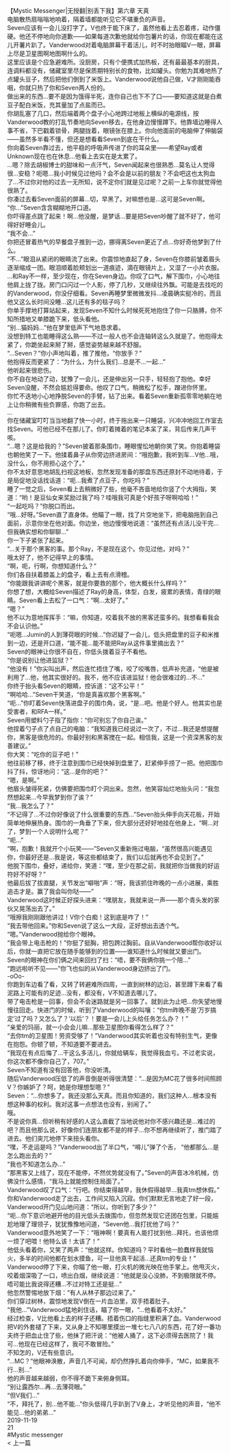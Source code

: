 <br/>
【Mystic Messenger|无授翻|别丢下我】第六章 天真<br/>
电脑散热扇嗡嗡地响着，隔着墙都能听见它不堪重负的声音。<br/>
Seven应该有一会儿没打字了。V也终于能下床了，虽然他看上去忍着疼，动作僵硬。他还不停地向你道歉——如果每道次歉他就给你包薯片的话，你现在都能在这儿开薯片趴了。Vanderwood对着电脑屏幕干着活儿，时不时抬眼瞄V一眼，屏幕上尽是卫星图啊地图啊什么的。<br/>
这里应该是个应急避难所。没厨房，只有个便携式加热板，还有最最基本的厨具，连调料都没有，储藏室里尽是保质期特别长的食物，比如罐头。你勉为其难地热了点罐头豆子，然后把他们倒到了米饭上。Vanderwood说他自己做，V才刚刚能吞咽，你就只热了你和Seven两人份的。<br/>
做出来的东西...要不是因为饿得半死，连你自己也下不了口——要知道这就是白煮豆子配白米饭，充其量加了点盐而已。<br/>
你胡乱塞了几口，然后端着两个盘子小心地跨过地板上横纵的电源线，按Vanderwood教的打乱节奏地向Seven移去，在他身边慢慢蹲下。他靠墙边睡得人事不省，下巴戳着锁骨，两腿拢着，眼镜张在膝上。你向他面前的电脑伸了伸脑袋——虽然多半看不懂，但还是想看看Seven到底在干什么。<br/>
你向着Seven靠过去，他平稳的呼吸声传进了你的耳朵里——希望Ray或者Unknown现在也在休息...他看上去实在是太累了。<br/>
...嗯？除去胡椒博士的甜味和一点汗气，Seven闻起来也很熟悉...莫名让人觉得很...安稳？呃嗯...我小时候见过他吗？会不会是以前的朋友？不会吧这也太狗血了...不过你对他的过去一无所知，说不定你们就是见过呢？之前一上车你就觉得他很熟了。<br/>
你凑过去看Seven面前的屏幕...切，早黑了。对嘛想也是...这可是Seven啊。<br/>
“你...”Seven含含糊糊地开口道。<br/>
你吓得差点跳了起来！啊...他没醒，是梦话...要是把Seven吵醒了就不好了，他可得好好睡会儿。<br/>
“我不会...”<br/>
你把还冒着热气的早餐盘子推到一边，挪得离Seven更近了点...你好奇他梦到了什么。<br/>
“不...”眼泪从紧闭的眼睛流了出来。你震惊地直起了身，Seven在你膝前皱着眉头逐渐缩成一团。眼泪顺着脸颊划出一道痕迹，滴在眼镜片上，又湿了一小片衣服。<br/>
...和Ray不一样，至少现在，你在Seven身边。你叹了口气，解下围巾，小心地往他肩上拢了拢。房门口闪过一个人影，停了几秒，又继续往外飘。可能是去找吃的的Vanderwood，你没仔细看。Seven再睡梦里微微发抖...凌晨确实挺冷的，而且他又这么长时间没睡...这儿还有多的毯子吗？<br/>
你单手撑地打算站起来，发现Seven不知什么时候死死地抱住了你一只胳膊，你不知所措地又单膝跪下来，低头看他。<br/>
“别...猫妈妈...”他在梦里低声下气地恳求着。<br/>
没想到特工也能睡得这么熟——不过一般人也不会连轴转这么久就是了。他抱得太紧了，你跪坐起来掰了掰，感觉姿势越来越不舒服。<br/>
“...Seven？”你小声地叫着，推了推他，“你放手？”<br/>
他抱得反而更紧了：“为什么，为什么我们...总是不...一起...”<br/>
他听起来很悲伤。<br/>
你不自在地动了动，犹豫了一会儿，还是伸出另一只手，轻轻抱了抱他。幸好Seven没醒，不然会尴尬得要命。他叹了口气，稍微松了松手，蹭进你怀里。<br/>
你忙不迭地小心地挣脱Seven的手臂，钻了出来。看着Seven重新孤零零地躺在地上让你稍微有些负罪感，你跑了出去。<br/>
...<br/>
你在储藏室叮叮当当地翻了快一小时，终于拖出来一只睡袋，兴冲冲地回工作室去找Seven。可他已经不在那儿了。你盯着摊着的笔记本呆了呆，背后传来几声干咳。<br/>
“...嗯？这是给我的？”Seven披着那条围巾，睡眼惺忪地朝你笑了笑。你抱着睡袋也朝他笑了一下。他揉着鼻子从你旁边挤进房间：“哦抱歉，我听到车...V他...哦，没什么，你不用担心这个了。”<br/>
你不太好意思地胡乱扫视这地板，忽然发现准备的那盘东西还原封不动地待着，于是局促地没话找话道：“呃...我煮了点豆子，你吃吗？”<br/>
睡了一觉之后，Seven看上去稍微好了些，他毫不吝啬地给你竖了个大拇指，笑道：“哟！是豆仙女来奖励过我了吗？哇哦我可真是个好孩子呀啊哈哈！”<br/>
“一起吃吗？”你脱口而出。<br/>
“哦...好呀。”Seven直了直身体。他瞄了一眼，找了片空地坐下，把电脑拖到自己面前，示意你坐在他对面。你边坐，他边慢慢地说道：“虽然还有点活儿没干完...但我确实想和你聊聊...”<br/>
你一下子紧张了起来。<br/>
“...关于那个黑客的事。那个Ray，不是现在这个。你见过他，对吗？”<br/>
哦太好了，他不记得早上的事情。<br/>
“啊，呃，行啊，你想知道什么？”<br/>
你们各自扶着膝盖上的盘子，看上去有点滑稽。<br/>
“你能跟我讲讲呢个黑客，就是你要救的那个，他大概长什么样吗？”<br/>
你想了想，大概给Seven描述了Ray的身高，体型，白发，疲累的表情，青绿的眼睛。Seven看上去松了一口气：“啊...太好了。”<br/>
“嗯？”<br/>
他不以为意地挥挥手：“嘛，你知道，咬着我不放的黑客还蛮多的。我想看看我会不会认识他。”<br/>
“呃嗯...Jumin的人到薄荷眼的时候...”你迟疑了一会儿，低头把盘里的豆子和米推到一边，还是开口道，“能不能...能不能把Ray从这件事里摘出去？”<br/>
Seven的眼神让你很不自在，你低头拨着豆子不看他。<br/>
“你是说别让他进监狱？”<br/>
“他没有！”你尖叫出声，然后连忙捂住了嘴，咬了咬嘴唇，低声补充道，“他是被利用了...他，他其实很好的。我不，他不应该进监狱！他会很难过的...不...”<br/>
你终于抬头看Seven的眼睛，控诉道：“这不公平！”<br/>
“啊哈哈...”Seven干笑道，“你是真喜欢那个黑客啊。”<br/>
“呃...”你盯着Seven快落进盘子的围巾角，说，“是...吧。他是个好人。他其实也是受害者，和RFA一样。”<br/>
Seven用塑料勺子指了指你：“你可别忘了你自己诶。”<br/>
他捏着勺子点了点自己的电脑：“我知道我已经说过一次了，不过...我还是想提醒你，黑客是很危险的。你最好别和黑客搅在一起。相信我，这是一个资深黑客的友善建议。”<br/>
你大笑：“吃你的豆子吧！”<br/>
他往前移了移，终于注意到围巾已经快掉到盘里了，赶紧伸手捞了一把。他把围巾抖了抖，惊讶地问：“这...是你的吧？”<br/>
“嗯，是啊。”<br/>
他眉头皱得死紧，仿佛要把围巾盯个洞出来。忽然，他笑容灿烂地抬头问：“我忽然想起来...今早我梦到你了诶？”<br/>
“我...我怎么了？”<br/>
“不记得了...不过你好像说了什么很重要的东西...”Seven抬头伸手向天花板，开始简单地伸展热身。围巾的一角垂了下来，但大部分还好好地挂在他身上，“啊...对了，梦到一个人说明什么呢？”<br/>
“呃...”<br/>
“啊，抱歉！我就开个小玩笑——”Seven又重新拖过电脑，“虽然很高兴能遇见你，你最好还是...我是说，等这些都结束了，我们以后就再也不会见到了。”<br/>
他脱下围巾，叠好，递给你，笑道：“嘿，至少在那之前，我就把你当做我的好运符好不好呀？”<br/>
他最后拔了拔直腿，关节发出“噼啪”声：“呀，我该抓住昨晚的一点小进展，乘胜追击才是。赢了我会叫你哒——”<br/>
Vanderwood这时候正好探头进来：“嘿朋友，我就来说一声——那个青头发的家伙又晃荡出去了。”<br/>
“哦擦我刚刚跟他讲过！V你个白痴！这到底是咋了！”<br/>
“我去带他回来。”你和Seven说了这么一大段，正好想出去透个气。<br/>
“嗯。”Vanderwood抛给你个眼神。<br/>
“我会带上电击枪的！”你挺了挺胸，把包跨过胸前。自从Vanderwood帮你收好以后，你就一直把它放在随手能够到的位置——谁知道什么时候就又要出门。<br/>
Seven的眼神在你们俩之间来回扫了扫：“唔，要不我俩你挑一个陪...”<br/>
“跑远啦听不见——”你飞也似的从Vanderwood身边挤出了门。<br/>
-oOo-<br/>
你跑到车边看了看，又转了转避难所四周，一直到树林的边沿，甚至蹲下来看了看泥路上可能有的足迹...没有，都没有，V不知道去哪儿了。<br/>
带了电击枪是一回事，但会不会迷路就是另一回事了。就到此为止吧...你失望地慢慢往回走。快进门的时候，听到了Vanderwood的叫嚷：“你tm昨晚不是‘万岁搞定’过了吗？又怎么了？‘以后’？！要是一会儿上头给任务怎么办？！”<br/>
“亲爱的玛丽，就一小会会儿嘛...那些卫星图你看得怎么样了？”<br/>
“去你tm的卫星图！劳资受够了！”Vanderwood其实听着也没有特别生气，更像在抱怨。你顿了顿，不知道要不要进去。<br/>
“我现在有点后悔了...干这么多活儿，你就给辆车，我觉得我血亏。不过老实说，你这次都不像你自己了，707。”<br/>
Seven不知道有没有回答他，你没听清。<br/>
随后Vanderwood压低了的声音倒是听得很清楚：“...是因为MC花了很多时间照顾V？你嫉妒了？呵，她是你理想型嗯？”<br/>
Seven：“...你想多了。我还没那么天真。而且你知道的，我们这种人...根本没有想这种事的权利。我对这事一点想法也没有，别闹了。”<br/>
哦。<br/>
不是说你真...但听稍有好感的人这么直截了当地说他对你不感兴趣还是...难过的吧？而且他那么说，好像你们连朋友都不是的样子...你不想再继续听了，推门踏了进去。他们突兀地停下来扭头看你。<br/>
“嘿，不走运是吗？”Vanderwood出了半口气，“嘚儿”弹了个舌， “他都那么...是怎么跑出去的？”<br/>
“我也不知道怎么办...”<br/>
“那黑客又上线了，现在不能停，不然优势就没有了。”Seven的声音冰冷机械，仿佛没什么感情，“我马上就能控制住局面了。”<br/>
Vanderwood叹了口气：“行吧。你结束得越早，我休假得越早...我真tm想休假。”<br/>
你和Vanderwood走了出去，工作间又陷入沉寂。你们默默无言地走了好一段，Vanderwood开门见山地问道：“所以，你听到了多少？”<br/>
“呃...你下意识地避开他的目光低头去拨围巾，但忽然发现它还团在包里，只能尴尬地理了理领子，犹犹豫豫地问道，“Seven他...我打扰他了吗？”<br/>
Vanderwood意外地笑了一下：“哦神啊！要真有人能打扰到他...拜托，也该他烦一烦了吧喂！他特么该！太该了！”<br/>
他低头看着你，又笑了两声：“他就这样。你知道吗？平时看他一脸蠢样我就恼火，多半的时间他都在划水摸鱼，可一旦他真干起活...还真tm的专业！”<br/>
Vanderwood停了下来，你瞄了他一眼，打火机的微光映在他手掌上。他甩灭火，咬着烟深吸了一口，喷出白烟，继续说道：“他就是没心没肺，不到极限就不停。唔可能比我说得还糟...不过对特工还是挺...”<br/>
他忽然警惕地放下烟：“有人从林子那边过来了。”<br/>
你们穿过树林，震惊地发现V倒在一片血泊里，双手捂着肚子。<br/>
“我他...”Vanderwood猛地刹住话，瞄了你一眼，“...他看着不太好。”<br/>
经过检查，V比他看上去的样子还糟。捂着伤口的指缝里积满了血。Vanderwood把V的外套褪了下来，又从身上不知哪里摸出一堆七七八八的东西，花了好一番功夫终于把血止住了些，他抹了把汗说：“他被人捅了，这下必须得去医院了！我可...他现在已经这样了，我可不敢冒险。”<br/>
不知怎的，V还有些意识。<br/>
“...MC？”他眼神涣散，声音几不可闻，却仍然挣扎着向你伸手，“MC，如果我不行...别...”<br/>
他的声音越来越弱，你不得不跪下来俯身侧耳。<br/>
“别让露西尔...再...去薄荷眼。”<br/>
“但V我们...”<br/>
“不，拜托了，别...他不能...”你头低得几乎趴到了V身上，才听见他的声音，“他不能见...他的弟弟...”<br/>
2019-11-19<br/>
21<br/>
#Mystic messenger<br/>
< 上一篇<br/>
